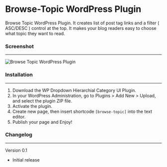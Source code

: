 Browse-Topic WordPress Plugin
=============================

Browse Topic WordPress Plugin. It creates list of post tag links and a filter ( ASC/DESC ) control at the top. It makes your blog readers easy to choose what topic they want to read.



### Screenshot
---

<img src="https://raw.github.com/kharissulistiyo/Browse-Topic/master/screenshot-1.png" alt="Browse Topic WordPress Plugin" />



### Installation 
---

1. Download the WP Dropdown Hierarchial Category UI Plugin.
2. In your WordPress Administration, go to Plugins > Add New > Upload, and select the plugin ZIP file.
3. Activate the plugin.
4. Create new page, then insert shortcode <code>[browse-topic]</code>  into the text editor.
5. Publish your page and Enjoy!


### Changelog
---

Version 0.1

- Initial release